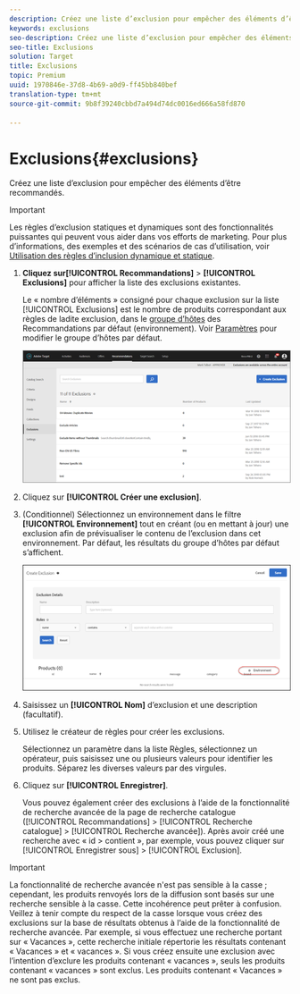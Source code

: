 ```yaml
---
description: Créez une liste d’exclusion pour empêcher des éléments d’être recommandés.
keywords: exclusions
seo-description: Créez une liste d’exclusion pour empêcher des éléments d’être recommandés.
seo-title: Exclusions
solution: Target
title: Exclusions
topic: Premium
uuid: 1970846e-37d8-4b69-a0d9-ff45bb840bef
translation-type: tm+mt
source-git-commit: 9b8f39240cbbd7a494d74dc0016ed666a58fd870

---
```



# Exclusions{#exclusions}

Créez une liste d’exclusion pour empêcher des éléments d’être recommandés.

>[!IMPORTANT]
>
>Les règles d’exclusion statiques et dynamiques sont des fonctionnalités puissantes qui peuvent vous aider dans vos efforts de marketing. Pour plus d’informations, des exemples et des scénarios de cas d’utilisation, voir [Utilisation des règles d’inclusion dynamique et statique](../../c-recommendations/c-algorithms/use-dynamic-and-static-inclusion-rules.md#concept_4CB5C0FA705D4E449BD0B37B3D987F9F).

1. **Cliquez sur[!UICONTROL Recommandations]** &gt; **[!UICONTROL Exclusions]** pour afficher la liste des exclusions existantes.

   Le « nombre d’éléments » consigné pour chaque exclusion sur la liste [!UICONTROL Exclusions] est le nombre de produits correspondant aux règles de ladite exclusion, dans le [groupe d’hôtes](/help/administrating-target/hosts.md) des Recommandations par défaut (environnement). Voir [Paramètres](../../c-recommendations/plan-implement.md#concept_C1E1E2351413468692D6C21145EF0B84) pour modifier le groupe d’hôtes par défaut.

   ![](assets/exclusions_list.png)

1. Cliquez sur **[!UICONTROL Créer une exclusion]**.

1. (Conditionnel) Sélectionnez un environnement dans le filtre **[!UICONTROL Environnement]** tout en créant (ou en mettant à jour) une exclusion afin de prévisualiser le contenu de l’exclusion dans cet environnement. Par défaut, les résultats du groupe d’hôtes par défaut s’affichent.

   ![Créer une exclusion](/help/c-recommendations/c-products/assets/CreateExclusion.png)

1. Saisissez un **[!UICONTROL Nom]** d’exclusion et une description (facultatif).

1. Utilisez le créateur de règles pour créer les exclusions.

   Sélectionnez un paramètre dans la liste Règles, sélectionnez un opérateur, puis saisissez une ou plusieurs valeurs pour identifier les produits. Séparez les diverses valeurs par des virgules.

1. Cliquez sur **[!UICONTROL Enregistrer]**.

   Vous pouvez également créer des exclusions à l’aide de la fonctionnalité de recherche avancée de la page de recherche catalogue ([!UICONTROL Recommandations] &gt; [!UICONTROL Recherche catalogue] &gt; [!UICONTROL Recherche avancée]). Après avoir créé une recherche avec « id &gt; contient », par exemple, vous pouvez cliquer sur [!UICONTROL Enregistrer sous] &gt; [!UICONTROL Exclusion].

>[!IMPORTANT]
>
>La fonctionnalité de recherche avancée n&#39;est pas sensible à la casse ; cependant, les produits renvoyés lors de la diffusion sont basés sur une recherche sensible à la casse. Cette incohérence peut prêter à confusion. Veillez à tenir compte du respect de la casse lorsque vous créez des exclusions sur la base de résultats obtenus à l’aide de la fonctionnalité de recherche avancée. Par exemple, si vous effectuez une recherche portant sur « Vacances », cette recherche initiale répertorie les résultats contenant « Vacances » et « vacances ». Si vous créez ensuite une exclusion avec l’intention d’exclure les produits contenant « vacances », seuls les produits contenant « vacances » sont exclus. Les produits contenant « Vacances » ne sont pas exclus.